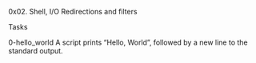 0x02. Shell, I/O Redirections and filters

Tasks

0-hello_world A script prints “Hello, World”, followed by a new line to the standard output.


